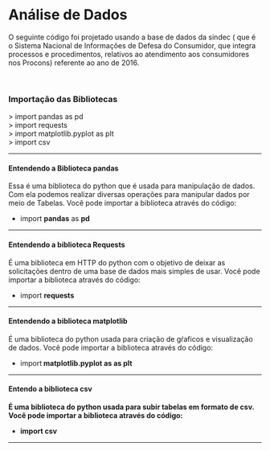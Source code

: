 <h1>Análise de Dados</h1>

<p> O seguinte código foi projetado usando a base de dados  da  sindec ( que é o Sistema Nacional de Informações de Defesa do Consumidor, que integra processos e procedimentos, relativos ao atendimento aos consumidores nos Procons) referente ao ano de 2016.
</p><br>

<h3> Importação das Bibliotecas</h3>
> import pandas as pd <br>
> import requests <br>
> import matplotlib.pyplot as plt<br>
> import csv <br>

---

<h4> Entendendo a Biblioteca pandas </h4>
<p> Essa é uma biblioteca do python que é usada para manipulação de dados. Com ela podemos realizar diversas operações para manipular dados por meio de Tabelas.
Você pode importar a biblioteca através do código:</p>

- import <strong>pandas</strong> as <strong>pd</strong><p>

---

<h4> Entendendo a biblioteca Requests</h4>

<p> É uma biblioteca em HTTP do python com o objetivo de deixar as solicitações  dentro de uma base de dados mais simples de usar. Você pode importar a biblioteca através do código: </p>

- import <strong> requests</strong></p>
---
<h4> Entendendo a biblioteca matplotlib</h4>

<p> É uma biblioteca do python usada para criação de gŕaficos e visualização de dados. Você pode importar a biblioteca através do código:</p>

- import<strong> matplotlib.pyplot as<strong> as <strong>plt</strong>

---

<h4> Entendo a biblioteca csv</h4>

<p> É uma biblioteca do python usada para subir tabelas em formato de csv. Você pode importar a biblioteca através do código:</p>

- import csv
---
